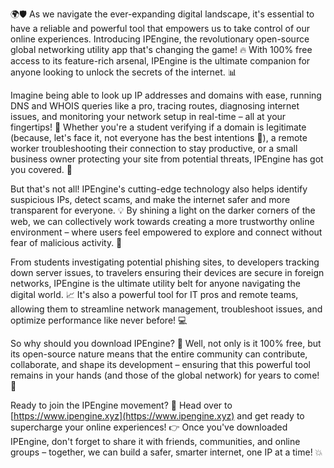 🌍🛡️ As we navigate the ever-expanding digital landscape, it's essential to have a reliable and powerful tool that empowers us to take control of our online experiences. Introducing IPEngine, the revolutionary open-source global networking utility app that's changing the game! 🔥 With 100% free access to its feature-rich arsenal, IPEngine is the ultimate companion for anyone looking to unlock the secrets of the internet. 📊

Imagine being able to look up IP addresses and domains with ease, running DNS and WHOIS queries like a pro, tracing routes, diagnosing internet issues, and monitoring your network setup in real-time – all at your fingertips! 🔧 Whether you're a student verifying if a domain is legitimate (because, let's face it, not everyone has the best intentions 🤣), a remote worker troubleshooting their connection to stay productive, or a small business owner protecting your site from potential threats, IPEngine has got you covered. 🏢

But that's not all! IPEngine's cutting-edge technology also helps identify suspicious IPs, detect scams, and make the internet safer and more transparent for everyone. 💡 By shining a light on the darker corners of the web, we can collectively work towards creating a more trustworthy online environment – where users feel empowered to explore and connect without fear of malicious activity. 🌟

From students investigating potential phishing sites, to developers tracking down server issues, to travelers ensuring their devices are secure in foreign networks, IPEngine is the ultimate utility belt for anyone navigating the digital world. 📈 It's also a powerful tool for IT pros and remote teams, allowing them to streamline network management, troubleshoot issues, and optimize performance like never before! 💻

So why should you download IPEngine? 🤔 Well, not only is it 100% free, but its open-source nature means that the entire community can contribute, collaborate, and shape its development – ensuring that this powerful tool remains in your hands (and those of the global network) for years to come! 💪

Ready to join the IPEngine movement? 🚀 Head over to [https://www.ipengine.xyz](https://www.ipengine.xyz) and get ready to supercharge your online experiences! 👉 Once you've downloaded IPEngine, don't forget to share it with friends, communities, and online groups – together, we can build a safer, smarter internet, one IP at a time! 💥